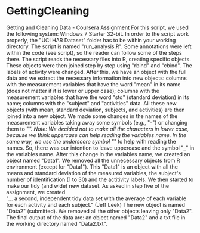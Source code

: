 GettingCleaning
===============

Getting and Cleaning Data - Coursera Assignment
For this script, we used the following system: Windows 7 Starter 32-bit.
In order to the script work properly, the "UCI HAR Dataset" folder has to be within your working directory.
The script is named "run_analysis.R".
Some annotations were left within the code (see script), so the reader can follow some of the steps there.
The script reads the necessary files into R, creating specific objects. 
These objects were then joined step by step using "rbind" and "cbind". The labels of activity were changed.
After this, we have an object with the full data and we extract the necessary information into new objects:
columns with the measurement variables that have the word "mean" in its name (does not matter if it is lower or upper case);
columns with the measurement variables that have the word "std" (standard deviation) in its name;
columns with the "subject" and "activities" data.
All these new objects (with mean, standard deviation, subjects, and activities) are then joined into a new object.
We made some changes in the names of the measurement variables taking away some symbols (e.g., "-") or 
changing them to "_".
Note: We decided not to make all the characters in lower case, because we think uppercase can help reading
the variables name. In the same way, we use the underscore symbol "_" to help with reading the names.
So, there was our intention to leave uppercase and the symbol "_" in the variables name.
After this change in the variables name, we created an object named "Data1". We removed all the 
unnecessary objects from R environment (except for "Data1").
This "Data1" is an object with all the means and standard deviation of the measured variables, 
the subject's number of identification (1 to 30) and the actitivity labels.
We then started to make our tidy (and wide) new dataset.
As asked in step five of the assignment, we created  
"... a second, independent tidy data set with the average of each variable for each activity and
each subject." (Jeff Leek)
The new object is named "Data2" (submitted).
We removed all the other objects leaving only "Data2".
The final output of the data are: an object named "Data2" and a txt file in the working directory named "Data2.txt".
